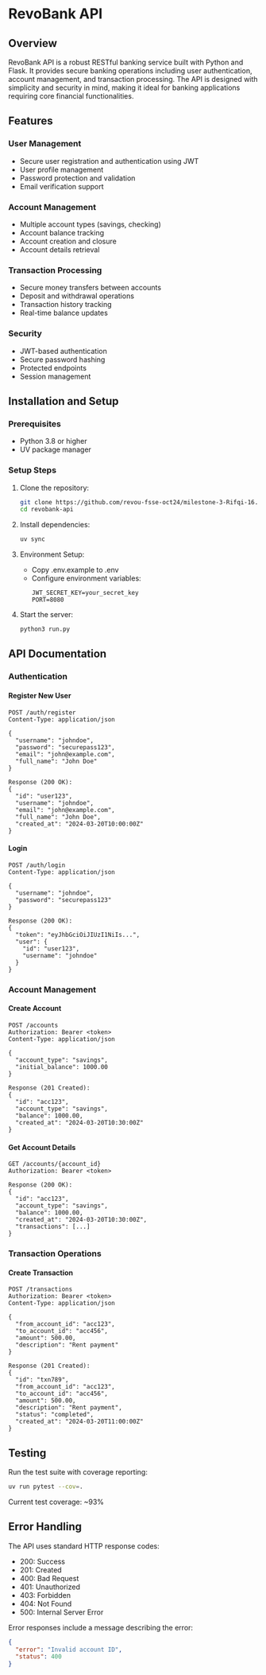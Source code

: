 # RevoBank API

## Overview
RevoBank API is a robust RESTful banking service built with Python and Flask. It provides secure banking operations including user authentication, account management, and transaction processing. The API is designed with simplicity and security in mind, making it ideal for banking applications requiring core financial functionalities.

## Features

### User Management
- Secure user registration and authentication using JWT
- User profile management
- Password protection and validation
- Email verification support

### Account Management
- Multiple account types (savings, checking)
- Account balance tracking
- Account creation and closure
- Account details retrieval

### Transaction Processing
- Secure money transfers between accounts
- Deposit and withdrawal operations
- Transaction history tracking
- Real-time balance updates

### Security
- JWT-based authentication
- Secure password hashing
- Protected endpoints
- Session management

## Installation and Setup

### Prerequisites
- Python 3.8 or higher
- UV package manager

### Setup Steps
1. Clone the repository:
   ```bash
   git clone https://github.com/revou-fsse-oct24/milestone-3-Rifqi-16.git
   cd revobank-api
   ```

2. Install dependencies:
   ```bash
   uv sync
   ```

3. Environment Setup:
   - Copy .env.example to .env
   - Configure environment variables:
     ```
     JWT_SECRET_KEY=your_secret_key
     PORT=8080
     ```

4. Start the server:
   ```bash
   python3 run.py
   ```

## API Documentation

### Authentication

#### Register New User
```http
POST /auth/register
Content-Type: application/json

{
  "username": "johndoe",
  "password": "securepass123",
  "email": "john@example.com",
  "full_name": "John Doe"
}

Response (200 OK):
{
  "id": "user123",
  "username": "johndoe",
  "email": "john@example.com",
  "full_name": "John Doe",
  "created_at": "2024-03-20T10:00:00Z"
}
```

#### Login
```http
POST /auth/login
Content-Type: application/json

{
  "username": "johndoe",
  "password": "securepass123"
}

Response (200 OK):
{
  "token": "eyJhbGciOiJIUzI1NiIs...",
  "user": {
    "id": "user123",
    "username": "johndoe"
  }
}
```

### Account Management

#### Create Account
```http
POST /accounts
Authorization: Bearer <token>
Content-Type: application/json

{
  "account_type": "savings",
  "initial_balance": 1000.00
}

Response (201 Created):
{
  "id": "acc123",
  "account_type": "savings",
  "balance": 1000.00,
  "created_at": "2024-03-20T10:30:00Z"
}
```

#### Get Account Details
```http
GET /accounts/{account_id}
Authorization: Bearer <token>

Response (200 OK):
{
  "id": "acc123",
  "account_type": "savings",
  "balance": 1000.00,
  "created_at": "2024-03-20T10:30:00Z",
  "transactions": [...]
}
```

### Transaction Operations

#### Create Transaction
```http
POST /transactions
Authorization: Bearer <token>
Content-Type: application/json

{
  "from_account_id": "acc123",
  "to_account_id": "acc456",
  "amount": 500.00,
  "description": "Rent payment"
}

Response (201 Created):
{
  "id": "txn789",
  "from_account_id": "acc123",
  "to_account_id": "acc456",
  "amount": 500.00,
  "description": "Rent payment",
  "status": "completed",
  "created_at": "2024-03-20T11:00:00Z"
}
```

## Testing

Run the test suite with coverage reporting:

```bash
uv run pytest --cov=.
```

Current test coverage: ~93%

## Error Handling

The API uses standard HTTP response codes:
- 200: Success
- 201: Created
- 400: Bad Request
- 401: Unauthorized
- 403: Forbidden
- 404: Not Found
- 500: Internal Server Error

Error responses include a message describing the error:
```json
{
  "error": "Invalid account ID",
  "status": 400
}
```
